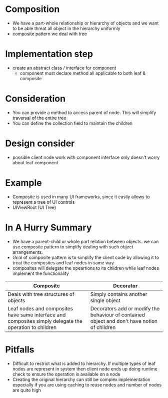 # Composition
- We have a part-whole relationship or hierarchy of objects and we want to be able threat all object in the hierarchy uniformly
- composite pattern we deal with tree

# Implementation step
- create an abstract class / interface for component
  - component must declare method all applicable to both leaf & composite


# Consideration
- You can provide a method to access parent of node. This will simplify traversal of the entire tree
- You can define the collection field to maintain the children

# Design consider
- possible client node work with component interface only doesn't worry about leaf component

# Example
- Composite is used in many UI frameworks, since it easily allows to represent a tree of UI controls
- UIViewRoot (UI Tree)


# In A Hurry Summary
- We have a parent-child or whole part relation between objects. we can use composite pattern to simplify dealing with such object arrangements.
- Goal of composite pattern is to simplify the client code by allowing it to treat the composites and leaf nodes in same way
- composites will delegate the opeartions to its children while leaf nodes implement the functionality

| Composite                                                                                              | Decorator                                                                                    |
|--------------------------------------------------------------------------------------------------------|----------------------------------------------------------------------------------------------|
| Deals with tree structures of objects                                                                  | Simply contains another single object                                                        |
| Leaf nodes and composites have same interface and composites simply delegate the operation to children | Decorators add or modify the behaviour of contained object and don't have notion of children |

# Pitfalls
- Difficult to restrict what is added to hierarchy. If multiple types of leaf nodes are represent in system then client node ends up doing runtime check to ensure the operation is available on a node
- Creating the original hierarchy can still be complex implementation especially if you are using caching to reuse nodes and number of nodes are quite high